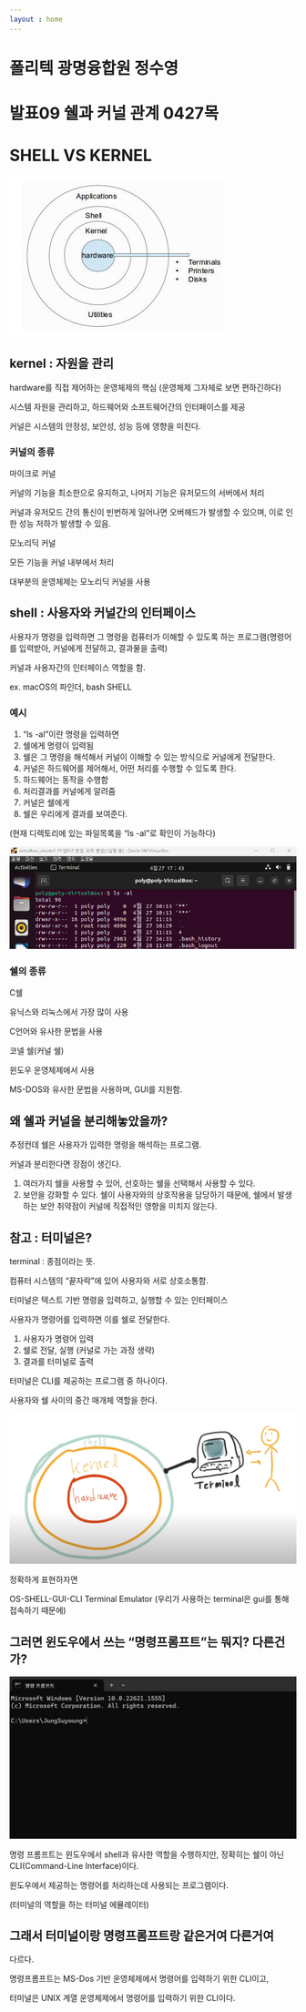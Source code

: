 ```yaml
---
layout : home
---
```

# 폴리텍 광명융합원 정수영

# 발표09 쉘과 커널 관계 0427목

# SHELL VS KERNEL

![042700](./img/0427/Untitled.png)

## kernel : 자원을 관리

hardware를 직접 제어하는 운영체제의 핵심 (운영체제 그자체로 보면 편하긴하다)

시스템 자원을 관리하고, 하드웨어와 소프트웨어간의 인터페이스를 제공

커널은 시스템의 안정성, 보안성, 성능 등에 영향을 미친다. 

### 커널의 종류

마이크로 커널

커널의 기능을 최소한으로 유지하고, 나머지 기능은 유저모드의 서버에서 처리

커널과 유저모드 간의 통신이 빈번하게 일어나면 오버헤드가 발생할 수 있으며, 이로 인한 성능 저하가 발생할 수 있음. 

모노리딕 커널

모든 기능을 커널 내부에서 처리

대부분의 운영체제는 모노리딕 커널을 사용

## shell : 사용자와 커널간의 인터페이스

사용자가 명령을 입력하면 그 명령을 컴퓨터가 이해할 수 있도록 하는 프로그램(명령어를 입력받아, 커널에게 전달하고, 결과물을 출력)

커널과 사용자간의 인터페이스 역할을 함. 

ex. macOS의 파인더, bash SHELL

### 예시

1. “ls -al”이란 명령을 입력하면
2. 쉘에게 명령이 입력됨
3. 쉘은 그 명령을 해석해서 커널이 이해할 수 있는 방식으로 커널에게 전달한다. 
4. 커널은 하드웨어를 제어해서, 어떤 처리를 수행할 수 있도록 한다. 
5. 하드웨어는 동작을 수행함
6. 처리결과를 커널에게 알려줌
7. 커널은 쉘에게
8. 쉘은 우리에게 결과를 보여준다. 

(현재 디렉토리에 있는 파일목록을 “ls -al”로 확인이 가능하다)

![042701](./img/0427/Untitled%201.png)

### 쉘의 종류

C쉘

유닉스와 리눅스에서 가장 많이 사용

C언어와 유사한 문법을 사용

코넬 쉘(커널 쉘)

윈도우 운영체제에서 사용

MS-DOS와 유사한 문법을 사용하며, GUI를 지원함. 

## 왜 쉘과 커널을 분리해놓았을까?

추정컨데 쉘은 사용자가 입력한 명령을 해석하는 프로그램. 

커널과 분리한다면 장점이 생긴다. 

1. 여러가지 쉘을 사용할 수 있어, 선호하는 쉘을 선택해서 사용할 수 있다. 
2. 보안을 강화할 수 있다. 쉘이 사용자와의 상호작용을 담당하기 때문에, 쉘에서 발생하는 보안 취약점이 커널에 직접적인 영향을 미치지 않는다. 

## 참고 : 터미널은?

terminal : 종점이라는 뜻. 

컴퓨터 시스템의 “끝자락”에 있어 사용자와 서로 상호소통함. 

터미널은 텍스트 기반 명령을 입력하고, 실행할 수 있는 인터페이스 

사용자가 명령어를 입력하면 이를 쉘로 전달한다. 

1. 사용자가 명령어 입력
2. 쉘로 전달, 실행 (커널로 가는 과정 생략)
3. 결과를 터미널로 출력

터미널은 CLI를 제공하는 프로그램 중 하나이다. 

사용자와 쉘 사이의 중간 매개체 역할을 한다. 

![042702](./img/0427/Untitled%202.png)

정확하게 표현하자면

OS-SHELL-GUI-CLI Terminal Emulator (우리가 사용하는 terminal은 gui를 통해 접속하기 때문에) 

## 그러면 윈도우에서 쓰는 “명령프롬프트”는 뭐지? 다른건가?

![042703](./img/0427/Untitled%203.png)

명령 프롬프트는 윈도우에서 shell과 유사한 역할을 수행하지만, 정확히는 쉘이 아닌 CLI(Command-Line Interface)이다. 

윈도우에서 제공하는 명령어를 처리하는데 사용되는 프로그램이다. 

(터미널의 역할을 하는 터미널 에뮬레이터)

## 그래서 터미널이랑 명령프롬프트랑 같은거여 다른거여

다르다. 

명령프롬프트는 MS-Dos 기반 운영체제에서 명령어를 입력하기 위한 CLI이고, 

터미널은 UNIX 계열 운영체제에서 명령어를 입력하기 위한 CLI이다.